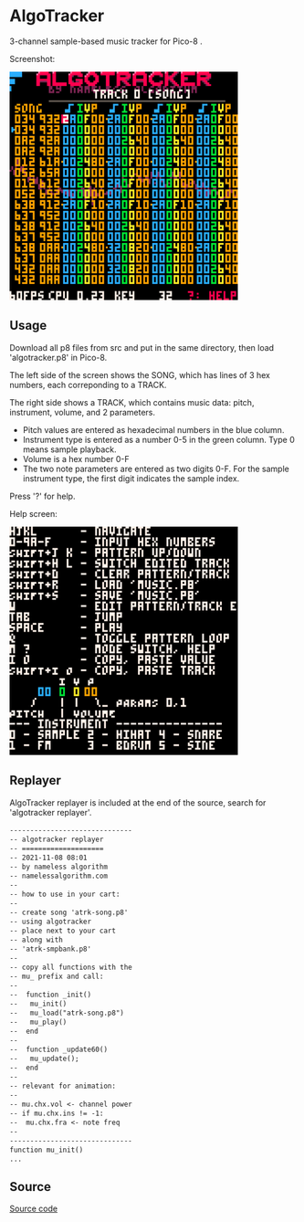 # AlgoTracker
3-channel sample-based music tracker for Pico-8 .

Screenshot:

  <img src="https://raw.githubusercontent.com/namalgo/algotracker/main/screenshots/algotracker.png" width="400px" >

## Usage
Download all p8 files from src and put in the same directory, then load 'algotracker.p8' in Pico-8.

The left side of the screen shows the SONG, which has lines of 3 hex numbers, each correponding to a TRACK.

The right side shows a TRACK, which contains music data: pitch, instrument, volume, and 2 parameters.

- Pitch values are entered as hexadecimal numbers in the blue column.
- Instrument type is entered as a number 0-5 in the green column. Type 0 means sample playback.
- Volume is a hex number 0-F
- The two note parameters are entered as two digits 0-F. For the sample instrument type, the first digit indicates the sample index.

Press '?' for help.

Help screen:

  <img src="https://raw.githubusercontent.com/namalgo/algotracker/main/screenshots/algotracker-help.png" width="400px" >

## Replayer

AlgoTracker replayer is included at the end of the source, search for 'algotracker replayer'.

```
------------------------------
-- algotracker replayer
-- ====================
-- 2021-11-08 08:01
-- by nameless algorithm
-- namelessalgorithm.com
--
-- how to use in your cart:
--
-- create song 'atrk-song.p8'
-- using algotracker
-- place next to your cart
-- along with
-- 'atrk-smpbank.p8'
--
-- copy all functions with the
-- mu_ prefix and call:
-- 
--  function _init()
--   mu_init()
--   mu_load("atrk-song.p8")
--   mu_play()
--  end
--  
--  function _update60()
--   mu_update();
--  end
--
-- relevant for animation:
--
-- mu.chx.vol <- channel power
-- if mu.chx.ins != -1:
--  mu.chx.fra <- note freq
--
------------------------------
function mu_init()
...
```

## Source

[Source code](src/algotracker.p8)
